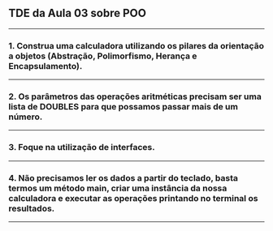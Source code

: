 ## TDE da Aula 03 sobre POO

---

### 1. Construa uma calculadora utilizando os pilares da orientação a objetos (Abstração, Polimorfismo, Herança e Encapsulamento).

---

### 2. Os parâmetros das operações aritméticas precisam ser uma lista de DOUBLES para que possamos passar mais de um número.

---

### 3. Foque na utilização de interfaces.

---

### 4. Não precisamos ler os dados a partir do teclado, basta termos um método main, criar uma instância da nossa calculadora  e executar as operações printando no terminal os resultados.

---

